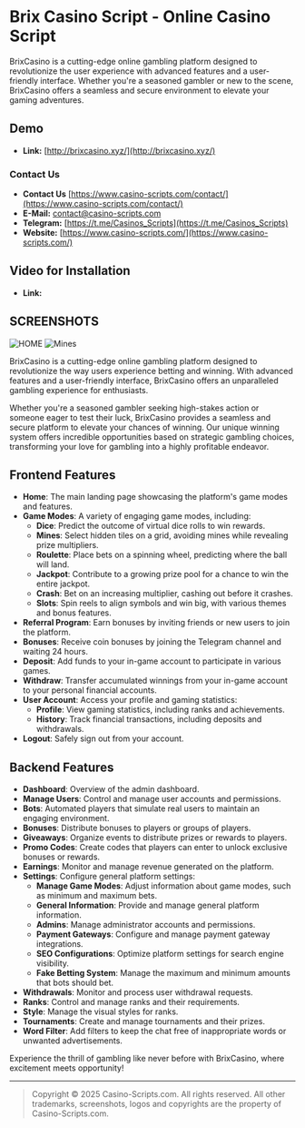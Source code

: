 # Brix Casino Script - Online Casino Script

BrixCasino is a cutting-edge online gambling platform designed to revolutionize the user experience with advanced features and a user-friendly interface. Whether you're a seasoned gambler or new to the scene, BrixCasino offers a seamless and secure environment to elevate your gaming adventures.

## Demo
- **Link:** [http://brixcasino.xyz/](http://brixcasino.xyz/)

### Contact Us
- **Contact Us** [https://www.casino-scripts.com/contact/](https://www.casino-scripts.com/contact/)
- **E-Mail:** [contact@casino-scripts.com](mailto:contact@casino-scripts.com)
- **Telegram:** [https://t.me/Casinos_Scripts](https://t.me/Casinos_Scripts)
- **Website:** [https://www.casino-scripts.com/](https://www.casino-scripts.com/)

## Video for Installation
- **Link:** []()

## SCREENSHOTS 
![HOME](https://i.ibb.co/V0fmYNx6/Screenshot-2025-03-29-191007.png "HOME")
![Mines](https://i.ibb.co/8n6TmcM7/Screenshot-2025-03-29-191030.png "Mines")

BrixCasino is a cutting-edge online gambling platform designed to revolutionize the way users experience betting and winning. With advanced features and a user-friendly interface, BrixCasino offers an unparalleled gambling experience for enthusiasts.

Whether you're a seasoned gambler seeking high-stakes action or someone eager to test their luck, BrixCasino provides a seamless and secure platform to elevate your chances of winning. Our unique winning system offers incredible opportunities based on strategic gambling choices, transforming your love for gambling into a highly profitable endeavor.

## Frontend Features

- **Home**: The main landing page showcasing the platform's game modes and features.
- **Game Modes**: A variety of engaging game modes, including:
  - **Dice**: Predict the outcome of virtual dice rolls to win rewards.
  - **Mines**: Select hidden tiles on a grid, avoiding mines while revealing prize multipliers.
  - **Roulette**: Place bets on a spinning wheel, predicting where the ball will land.
  - **Jackpot**: Contribute to a growing prize pool for a chance to win the entire jackpot.
  - **Crash**: Bet on an increasing multiplier, cashing out before it crashes.
  - **Slots**: Spin reels to align symbols and win big, with various themes and bonus features.
- **Referral Program**: Earn bonuses by inviting friends or new users to join the platform.
- **Bonuses**: Receive coin bonuses by joining the Telegram channel and waiting 24 hours.
- **Deposit**: Add funds to your in-game account to participate in various games.
- **Withdraw**: Transfer accumulated winnings from your in-game account to your personal financial accounts.
- **User Account**: Access your profile and gaming statistics:
  - **Profile**: View gaming statistics, including ranks and achievements.
  - **History**: Track financial transactions, including deposits and withdrawals.
- **Logout**: Safely sign out from your account.

## Backend Features

- **Dashboard**: Overview of the admin dashboard.
- **Manage Users**: Control and manage user accounts and permissions.
- **Bots**: Automated players that simulate real users to maintain an engaging environment.
- **Bonuses**: Distribute bonuses to players or groups of players.
- **Giveaways**: Organize events to distribute prizes or rewards to players.
- **Promo Codes**: Create codes that players can enter to unlock exclusive bonuses or rewards.
- **Earnings**: Monitor and manage revenue generated on the platform.
- **Settings**: Configure general platform settings:
  - **Manage Game Modes**: Adjust information about game modes, such as minimum and maximum bets.
  - **General Information**: Provide and manage general platform information.
  - **Admins**: Manage administrator accounts and permissions.
  - **Payment Gateways**: Configure and manage payment gateway integrations.
  - **SEO Configurations**: Optimize platform settings for search engine visibility.
  - **Fake Betting System**: Manage the maximum and minimum amounts that bots should bet.
- **Withdrawals**: Monitor and process user withdrawal requests.
- **Ranks**: Control and manage ranks and their requirements.
- **Style**: Manage the visual styles for ranks.
- **Tournaments**: Create and manage tournaments and their prizes.
- **Word Filter**: Add filters to keep the chat free of inappropriate words or unwanted advertisements.

Experience the thrill of gambling like never before with BrixCasino, where excitement meets opportunity!

---

> Copyright © 2025 Casino-Scripts.com. All rights reserved. All other trademarks, screenshots, logos and copyrights are the property of Casino-Scripts.com.
